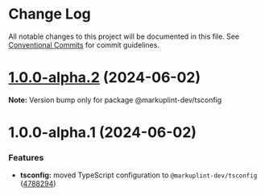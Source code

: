 # Change Log

All notable changes to this project will be documented in this file.
See [Conventional Commits](https://conventionalcommits.org) for commit guidelines.

# [1.0.0-alpha.2](https://github.com/markuplint/markuplint/compare/@markuplint-dev/tsconfig@1.0.0-alpha.1...@markuplint-dev/tsconfig@1.0.0-alpha.2) (2024-06-02)

**Note:** Version bump only for package @markuplint-dev/tsconfig





# 1.0.0-alpha.1 (2024-06-02)

### Features

- **tsconfig:** moved TypeScript configuration to `@markuplint-dev/tsconfig` ([4788294](https://github.com/markuplint/markuplint/commit/4788294cce1e864798925ce307b222d46be177e2))
